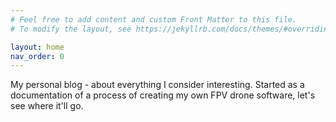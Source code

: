 ```yaml
---
# Feel free to add content and custom Front Matter to this file.
# To modify the layout, see https://jekyllrb.com/docs/themes/#overriding-theme-defaults

layout: home
nav_order: 0
---
```


My personal blog - about everything I consider interesting. Started as a documentation of a process of creating my own FPV drone software, let's see where it'll go.